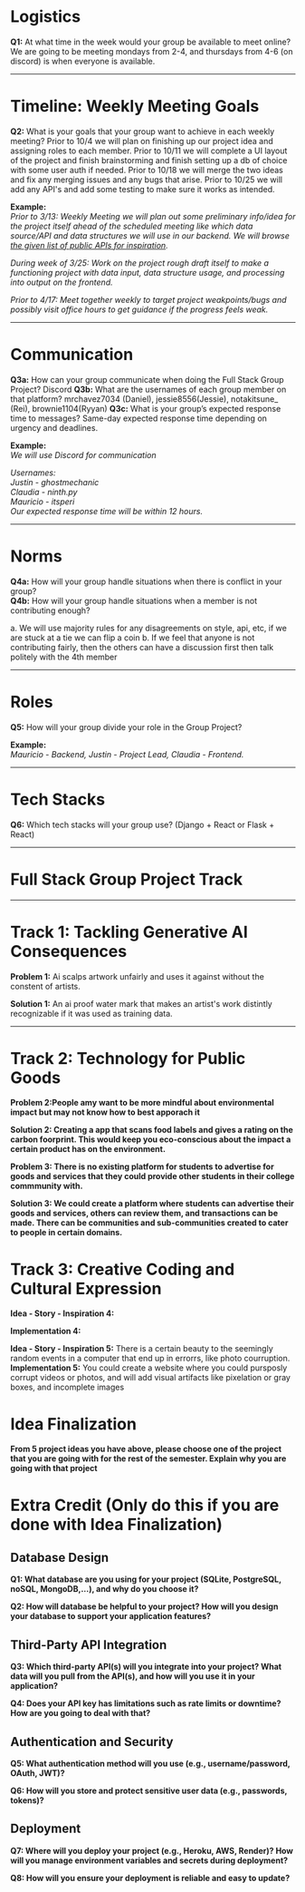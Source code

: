 # Logistics

**Q1:** At what time in the week would your group be available to meet online?  
We are going to be meeting mondays from 2-4, and thursdays from 4-6 (on discord) is when everyone is available.

---

# Timeline: Weekly Meeting Goals

**Q2:** What is your goals that your group want to achieve in each weekly meeting?
Prior to 10/4 we will plan on finishing up our project idea and assigning roles to each member.
Prior to 10/11 we will complete a UI layout of the project and finish brainstorming and finish setting up a db of choice with some user auth if needed.
Prior to 10/18 we will merge the two ideas and fix any merging issues and any bugs that arise.
Prior to 10/25 we will add any API's and add some testing to make sure it works as intended.

**Example:**  
_Prior to 3/13: Weekly Meeting we will plan out some preliminary info/idea for the project itself ahead of the scheduled meeting like which data source/API and data structures we will use in our backend. We will browse [the given list of public APIs for inspiration](https://github.com/public-apis/public-apis)._

_During week of 3/25: Work on the project rough draft itself to make a functioning project with data input, data structure usage, and processing into output on the frontend._

_Prior to 4/17: Meet together weekly to target project weakpoints/bugs and possibly visit office hours to get guidance if the progress feels weak._

---

# Communication

**Q3a:** How can your group communicate when doing the Full Stack Group Project? Discord
**Q3b:** What are the usernames of each group member on that platform? mrchavez7034 (Daniel), jessie8556(Jessie), notakitsune\_ (Rei), brownie1104(Ryyan)
**Q3c:** What is your group’s expected response time to messages? Same-day expected response time depending on urgency and deadlines.

**Example:**  
_We will use Discord for communication_

_Usernames:_  
_Justin - ghostmechanic_  
_Claudia - ninth.py_  
_Mauricio - itsperi_  
_Our expected response time will be within 12 hours._

---

# Norms

**Q4a:** How will your group handle situations when there is conflict in your group?  
**Q4b:** How will your group handle situations when a member is not contributing enough?

a. We will use majority rules for any disagreements on style, api, etc, if we are stuck at a tie we can flip a coin
b. If we feel that anyone is not contributing fairly, then the others can have a discussion first then talk politely with the 4th member

---

# Roles

**Q5:** How will your group divide your role in the Group Project?

**Example:**  
_Mauricio - Backend, Justin - Project Lead, Claudia - Frontend._

---

# Tech Stacks

**Q6:** Which tech stacks will your group use? (Django + React or Flask + React)

---

# Full Stack Group Project Track

---

# Track 1: Tackling Generative AI Consequences

**Problem 1:**
Ai scalps artwork unfairly and uses it against without the constent of artists.

**Solution 1:**
An ai proof water mark that makes an artist's work distintly recognizable if it was used as training data.

---

# Track 2: Technology for Public Goods

**Problem 2:People amy want to be more mindful about environmental impact but may not know how to best apporach it**

**Solution 2: Creating a app that scans food labels and gives a rating on the carbon foorprint. This would keep you eco-conscious about the impact a certain product has on the environment.**

**Problem 3: There is no existing platform for students to advertise for goods and services that they could provide other students in their college commmunity with.**

**Solution 3: We could create a platform where students can advertise their goods and services, others can review them, and transactions can be made. There can be communities and sub-communities created to cater to people in certain domains.**

# Track 3: Creative Coding and Cultural Expression

**Idea - Story - Inspiration 4:**

**Implementation 4:**

**Idea - Story - Inspiration 5:**
There is a certain beauty to the seemingly random events in a computer that end up in errorrs, like photo courruption.
**Implementation 5:**
You could create a website where you could pursposly corrupt videos or photos, and will add visual artifacts like pixelation or gray boxes, and incomplete images

# Idea Finalization

**From 5 project ideas you have above, please choose one of the project that you are going with for the rest of the semester. Explain why you are going with that project**

# Extra Credit (Only do this if you are done with Idea Finalization)

## Database Design

**Q1: What database are you using for your project (SQLite, PostgreSQL, noSQL, MongoDB,...), and why do you choose it?**

**Q2: How will database be helpful to your project? How will you design your database to support your application features?**

## Third-Party API Integration

**Q3: Which third-party API(s) will you integrate into your project? What data will you pull from the API(s), and how will you use it in your application?**

**Q4: Does your API key has limitations such as rate limits or downtime? How are you going to deal with that?**

## Authentication and Security

**Q5: What authentication method will you use (e.g., username/password, OAuth, JWT)?**

**Q6: How will you store and protect sensitive user data (e.g., passwords, tokens)?**

## Deployment

**Q7: Where will you deploy your project (e.g., Heroku, AWS, Render)? How will you manage environment variables and secrets during deployment?**

**Q8: How will you ensure your deployment is reliable and easy to update?**

